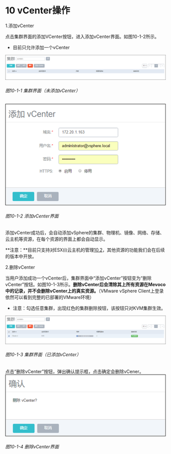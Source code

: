 # 10 vCenter操作

1.添加vCenter

点击集群界面的添加VCenter按钮，进入添加vCenter界面。如图10-1-2所示。

* 目前只允许添加一个vCenter

![png](../images/10-1-1.png "图10-1-1未添加vCenter集群界面")

###### 图10-1-1 集群界面（未添加vCenter）


![png](../images/10-1-2.png "图10-1-2集群结构图")

###### 图10-1-2 添加vCenter界面

添加vCenter成功后，会自动添加vSphere的集群、物理机、镜像、网络、存储、云主机等资源，在每个资源的界面上都会自动显示。

**注意：**目前只支持对ESX(i)云主机的管理[10.2](/vCenter/ESX-vm.md)，其他资源的功能我们会在后续的版本中开放。

2.删除vCenter

当用户添加成功一个vCenter后，集群界面中“添加vCenter”按钮变为“删除vCenter”按钮。如图10-1-3所示。**删除vCenter后会清除其上所有资源在Mevoco中的记录，并不会删除vCenter上的真实资源。**（VMware vSphere Client上登录依然可以看到完整的已部署的VMware环境）

* 注意：勾选任意集群，出现红色的集群删除按钮，该按钮只对KVM集群生效。

![png](../images/10-1-3.png "图10-1-3 已添加vCenter集群界面")

###### 图10-1-3 集群界面（已添加vCenter）

点击“删除vCenter”按钮，弹出确认提示框，点击确定会删除vCener。
![png](../images/10-1-4.png "图10-1-4删除vCenter界面")

###### 图10-1-4 删除vCenter界面
